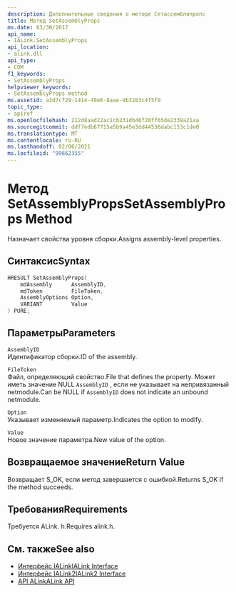 ```yaml
---
description: Дополнительные сведения о методе Сетассемблипропс
title: Метод SetAssemblyProps
ms.date: 03/30/2017
api_name:
- IALink.SetAssemblyProps
api_location:
- alink.dll
api_type:
- COM
f1_keywords:
- SetAssemblyProps
helpviewer_keywords:
- SetAssemblyProps method
ms.assetid: a3d7cf29-1414-49e6-8aae-9b3283c4f5f0
topic_type:
- apiref
ms.openlocfilehash: 212d8aad22ac1cb231db46f20ff65de2339a21aa
ms.sourcegitcommit: ddf7edb67715a5b9a45e3dd44536dabc153c1de0
ms.translationtype: MT
ms.contentlocale: ru-RU
ms.lasthandoff: 02/06/2021
ms.locfileid: "99662355"
---
```

# <a name="setassemblyprops-method"></a><span data-ttu-id="d9fc5-103">Метод SetAssemblyProps</span><span class="sxs-lookup"><span data-stu-id="d9fc5-103">SetAssemblyProps Method</span></span>

<span data-ttu-id="d9fc5-104">Назначает свойства уровня сборки.</span><span class="sxs-lookup"><span data-stu-id="d9fc5-104">Assigns assembly-level properties.</span></span>  
  
## <a name="syntax"></a><span data-ttu-id="d9fc5-105">Синтаксис</span><span class="sxs-lookup"><span data-stu-id="d9fc5-105">Syntax</span></span>  
  
```cpp  
HRESULT SetAssemblyProps(  
    mdAssembly      AssemblyID,  
    mdToken         FileToken,  
    AssemblyOptions Option,  
    VARIANT         Value  
) PURE;  
```  
  
## <a name="parameters"></a><span data-ttu-id="d9fc5-106">Параметры</span><span class="sxs-lookup"><span data-stu-id="d9fc5-106">Parameters</span></span>  

 `AssemblyID`  
 <span data-ttu-id="d9fc5-107">Идентификатор сборки.</span><span class="sxs-lookup"><span data-stu-id="d9fc5-107">ID of the assembly.</span></span>  
  
 `FileToken`  
 <span data-ttu-id="d9fc5-108">Файл, определяющий свойство.</span><span class="sxs-lookup"><span data-stu-id="d9fc5-108">File that defines the property.</span></span> <span data-ttu-id="d9fc5-109">Может иметь значение NULL `AssemblyID` , если не указывает на непривязанный netmodule.</span><span class="sxs-lookup"><span data-stu-id="d9fc5-109">Can be NULL if `AssemblyID` does not indicate an unbound netmodule.</span></span>  
  
 `Option`  
 <span data-ttu-id="d9fc5-110">Указывает изменяемый параметр.</span><span class="sxs-lookup"><span data-stu-id="d9fc5-110">Indicates the option to modify.</span></span>  
  
 `Value`  
 <span data-ttu-id="d9fc5-111">Новое значение параметра.</span><span class="sxs-lookup"><span data-stu-id="d9fc5-111">New value of the option.</span></span>  
  
## <a name="return-value"></a><span data-ttu-id="d9fc5-112">Возвращаемое значение</span><span class="sxs-lookup"><span data-stu-id="d9fc5-112">Return Value</span></span>  

 <span data-ttu-id="d9fc5-113">Возвращает S_OK, если метод завершается с ошибкой.</span><span class="sxs-lookup"><span data-stu-id="d9fc5-113">Returns S_OK if the method succeeds.</span></span>  
  
## <a name="requirements"></a><span data-ttu-id="d9fc5-114">Требования</span><span class="sxs-lookup"><span data-stu-id="d9fc5-114">Requirements</span></span>  

 <span data-ttu-id="d9fc5-115">Требуется ALink. h.</span><span class="sxs-lookup"><span data-stu-id="d9fc5-115">Requires alink.h.</span></span>  
  
## <a name="see-also"></a><span data-ttu-id="d9fc5-116">См. также</span><span class="sxs-lookup"><span data-stu-id="d9fc5-116">See also</span></span>

- [<span data-ttu-id="d9fc5-117">Интерфейс IALink</span><span class="sxs-lookup"><span data-stu-id="d9fc5-117">IALink Interface</span></span>](ialink-interface.md)
- [<span data-ttu-id="d9fc5-118">Интерфейс IALink2</span><span class="sxs-lookup"><span data-stu-id="d9fc5-118">IALink2 Interface</span></span>](ialink2-interface.md)
- [<span data-ttu-id="d9fc5-119">API ALink</span><span class="sxs-lookup"><span data-stu-id="d9fc5-119">ALink API</span></span>](index.md)
